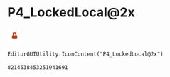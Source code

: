 # P4_LockedLocal@2x
![](/img/P4_LockedLocal@2x.png)

``` CSharp
EditorGUIUtility.IconContent("P4_LockedLocal@2x")
```
```
8214538453251941691
```
